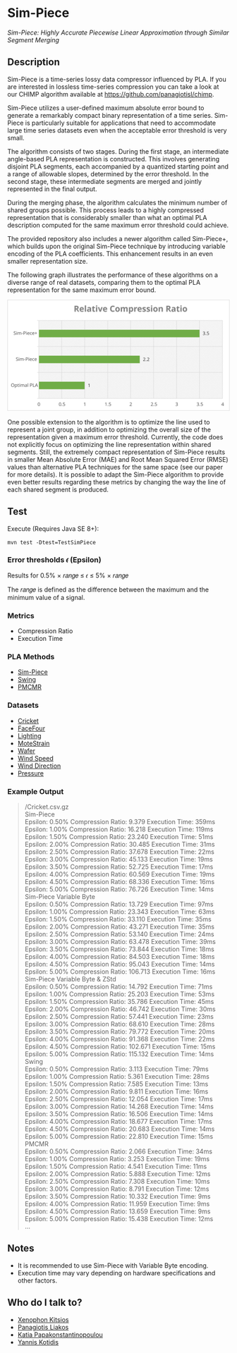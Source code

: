 # Sim-Piece
*Sim-Piece: Highly Accurate Piecewise Linear Approximation through Similar Segment Merging*

## Description
Sim-Piece is a time-series lossy data compressor influenced by PLA. If you are interested in lossless time-series compression you can take a look at our CHIMP algorithm available at https://github.com/panagiotisl/chimp.

Sim-Piece utilizes a user-defined maximum absolute error bound to generate a remarkably compact binary representation of a time series. Sim-Piece is particularly suitable for applications that need to accommodate large time series datasets even when the acceptable error threshold is very small.

The algorithm consists of two stages. During the first stage, an intermediate angle-based PLA representation is constructed. This involves generating disjoint PLA segments, each accompanied by a quantized starting point and a range of allowable slopes, determined by the error threshold. In the second stage, these intermediate segments are merged and jointly represented in the final output.

During the merging phase, the algorithm calculates the minimum number of shared groups possible. This process leads to a highly compressed representation that is considerably smaller than what an optimal PLA description computed for the same maximum error threshold could achieve.

The provided repository also includes a newer algorithm called Sim-Piece+, which builds upon the original Sim-Piece technique by introducing variable encoding of the PLA coefficients. This enhancement results in an even smaller representation size.

The following graph illustrates the performance of these algorithms on a diverse range of real datasets, comparing them to the optimal PLA representation for the same maximum error bound.

![Relative Compression Ratio](docs/relative_cr.svg)

One possible extension to the algorithm is to optimize the line used to represent a joint group, in addition to optimizing the overall size of the representation given a maximum error threshold. Currently, the code does not explicitly focus on optimizing the line representation within shared segments. Still, the extremely compact representation of Sim-Piece results in smaller Mean Absolute Error (MAE) and Root Mean Squared Error (RMSE) values than alternative PLA techniques for the same space (see our paper for more details). It is possible to adapt the Sim-Piece algorithm to provide even better results regarding these metrics by changing the way the line of each shared segment is produced.

## Test
Execute (Requires Java SE 8+):

```
mvn test -Dtest=TestSimPiece
```

### Error thresholds 𝜖 (Epsilon)
Results for 0.5% × 𝑟𝑎𝑛𝑔𝑒 ≤ 𝜖 ≤ 5% × 𝑟𝑎𝑛𝑔𝑒

The 𝑟𝑎𝑛𝑔𝑒 is defined as the difference between the maximum and the minimum value of a signal.

### Metrics
- Compression Ratio
- Execution Time


### PLA Methods
- [Sim-Piece](http://vldb.org/pvldb/volumes/16/paper/Sim-Piece%3A%20Highly%20Accurate%20Piecewise%20Linear%20Approximation%20through%20Similar%20Segment%20Merging)
- [Swing](https://dl.acm.org/doi/10.14778/1687627.1687645)
- [PMCMR](https://ieeexplore.ieee.org/document/1260811)


### Datasets

- [Cricket](https://www.cs.ucr.edu/~eamonn/time_series_data_2018)
- [FaceFour](https://www.cs.ucr.edu/~eamonn/time_series_data_2018)
- [Lighting](https://www.cs.ucr.edu/~eamonn/time_series_data_2018)
- [MoteStrain](https://www.cs.ucr.edu/~eamonn/time_series_data_2018)
- [Wafer](https://www.cs.ucr.edu/~eamonn/time_series_data_2018)
- [Wind Speed](https://data.neonscience.org/data-products/DP1.20059.001/RELEASE-2022)
- [Wind Direction](https://data.neonscience.org/data-products/DP1.20059.001/RELEASE-2022)
- [Pressure](https://data.neonscience.org/data-products/DP1.20004.001/RELEASE-2022)

### Example Output
>/Cricket.csv.gz  
>Sim-Piece  
>Epsilon: 0.50%	Compression Ratio: 9.379	Execution Time: 359ms  
>Epsilon: 1.00%	Compression Ratio: 16.218	Execution Time: 119ms  
>Epsilon: 1.50%	Compression Ratio: 23.240	Execution Time: 51ms  
>Epsilon: 2.00%	Compression Ratio: 30.485	Execution Time: 31ms  
>Epsilon: 2.50%	Compression Ratio: 37.678	Execution Time: 22ms  
>Epsilon: 3.00%	Compression Ratio: 45.133	Execution Time: 19ms  
>Epsilon: 3.50%	Compression Ratio: 52.725	Execution Time: 17ms  
>Epsilon: 4.00%	Compression Ratio: 60.569	Execution Time: 19ms  
>Epsilon: 4.50%	Compression Ratio: 68.336	Execution Time: 16ms  
>Epsilon: 5.00%	Compression Ratio: 76.726	Execution Time: 14ms  
>Sim-Piece Variable Byte  
>Epsilon: 0.50%	Compression Ratio: 13.729	Execution Time: 97ms  
>Epsilon: 1.00%	Compression Ratio: 23.343	Execution Time: 63ms  
>Epsilon: 1.50%	Compression Ratio: 33.110	Execution Time: 35ms  
>Epsilon: 2.00%	Compression Ratio: 43.271	Execution Time: 35ms  
>Epsilon: 2.50%	Compression Ratio: 53.140	Execution Time: 24ms  
>Epsilon: 3.00%	Compression Ratio: 63.478	Execution Time: 39ms  
>Epsilon: 3.50%	Compression Ratio: 73.844	Execution Time: 18ms  
>Epsilon: 4.00%	Compression Ratio: 84.503	Execution Time: 18ms  
>Epsilon: 4.50%	Compression Ratio: 95.043	Execution Time: 14ms  
>Epsilon: 5.00%	Compression Ratio: 106.713	Execution Time: 16ms  
>Sim-Piece Variable Byte & ZStd  
>Epsilon: 0.50%	Compression Ratio: 14.792	Execution Time: 71ms  
>Epsilon: 1.00%	Compression Ratio: 25.203	Execution Time: 53ms  
>Epsilon: 1.50%	Compression Ratio: 35.786	Execution Time: 45ms  
>Epsilon: 2.00%	Compression Ratio: 46.742	Execution Time: 30ms  
>Epsilon: 2.50%	Compression Ratio: 57.441	Execution Time: 23ms  
>Epsilon: 3.00%	Compression Ratio: 68.610	Execution Time: 28ms  
>Epsilon: 3.50%	Compression Ratio: 79.772	Execution Time: 20ms  
>Epsilon: 4.00%	Compression Ratio: 91.368	Execution Time: 22ms  
>Epsilon: 4.50%	Compression Ratio: 102.671	Execution Time: 15ms  
>Epsilon: 5.00%	Compression Ratio: 115.132	Execution Time: 14ms  
>Swing  
>Epsilon: 0.50%	Compression Ratio: 3.113	Execution Time: 79ms  
>Epsilon: 1.00%	Compression Ratio: 5.361	Execution Time: 28ms  
>Epsilon: 1.50%	Compression Ratio: 7.585	Execution Time: 13ms  
>Epsilon: 2.00%	Compression Ratio: 9.811	Execution Time: 16ms  
>Epsilon: 2.50%	Compression Ratio: 12.054	Execution Time: 17ms  
>Epsilon: 3.00%	Compression Ratio: 14.268	Execution Time: 14ms  
>Epsilon: 3.50%	Compression Ratio: 16.506	Execution Time: 14ms  
>Epsilon: 4.00%	Compression Ratio: 18.677	Execution Time: 17ms  
>Epsilon: 4.50%	Compression Ratio: 20.683	Execution Time: 14ms  
>Epsilon: 5.00%	Compression Ratio: 22.810	Execution Time: 15ms  
>PMCMR  
>Epsilon: 0.50%	Compression Ratio: 2.066	Execution Time: 34ms  
>Epsilon: 1.00%	Compression Ratio: 3.253	Execution Time: 19ms  
>Epsilon: 1.50%	Compression Ratio: 4.541	Execution Time: 11ms  
>Epsilon: 2.00%	Compression Ratio: 5.888	Execution Time: 12ms  
>Epsilon: 2.50%	Compression Ratio: 7.308	Execution Time: 10ms  
>Epsilon: 3.00%	Compression Ratio: 8.791	Execution Time: 12ms  
>Epsilon: 3.50%	Compression Ratio: 10.332	Execution Time: 9ms  
>Epsilon: 4.00%	Compression Ratio: 11.959	Execution Time: 9ms  
>Epsilon: 4.50%	Compression Ratio: 13.659	Execution Time: 9ms  
>Epsilon: 5.00%	Compression Ratio: 15.438	Execution Time: 12ms  
>...

## Notes
- It is recommended to use Sim-Piece with Variable Byte encoding.
- Execution time may vary depending on hardware specifications and other factors.

## Who do I talk to?
- [Xenophon Kitsios](https://xkitsios.github.io/)
- [Panagiotis Liakos](https://cgi.di.uoa.gr/~p.liakos/)
- [Katia Papakonstantinopoulou](https://www2.aueb.gr/users/katia/)
- [Yannis Kotidis](http://pages.cs.aueb.gr/~kotidis/)
